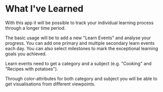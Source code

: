 # What I've Learned

With this app it will be possible to track your individual learning process through a longer time period.

The basic usage will be to add a new "Learn Events" and analyse your progress. You can add one primary and multiple secondary learn events each day. You can also select milestones to mark the exceptional learning goals you achieved.

Learn events need to get a category and a subject (e.g. "Cooking" and "Recipes with potatoes").

Through color-attributes for both category and subject you will be able to get visualisations from different viewpoints.
